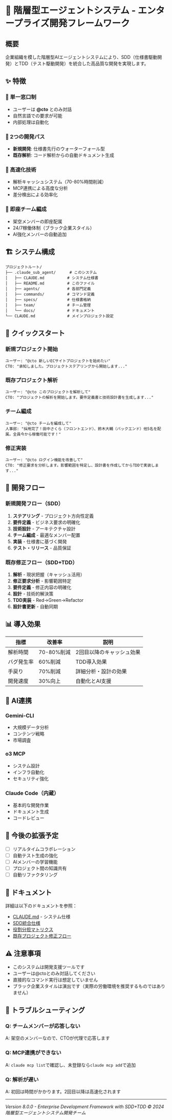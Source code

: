 # 🏢 階層型エージェントシステム - エンタープライズ開発フレームワーク

## 概要
企業組織を模した階層型AIエージェントシステムにより、SDD（仕様書駆動開発）とTDD（テスト駆動開発）を統合した高品質な開発を実現します。

## ✨ 特徴

### 🎯 単一窓口制
- ユーザーは **@cto** とのみ対話
- 自然言語での要求が可能
- 内部処理は自動化

### 🔄 2つの開発パス
- **新規開発**: 仕様書先行のウォーターフォール型
- **既存解析**: コード解析からの自動ドキュメント生成

### 🚀 高速化技術
- 解析キャッシュシステム（70-80%時間削減）
- MCP連携による高度な分析
- 差分検出による効率化

### 👥 即座チーム編成
- 架空メンバーの即座配属
- 24/7稼働体制（ブラック企業スタイル）
- AI強化メンバーの自動追加

## 🏗️ システム構成

```
プロジェクトルート/
├── .claude_sub_agent/      # このシステム
│   ├── CLAUDE.md          # システム仕様書
│   ├── README.md          # このファイル
│   ├── agents/            # 各部門定義
│   ├── commands/          # コマンド定義
│   ├── specs/             # 仕様書格納
│   ├── team/              # チーム管理
│   └── docs/              # ドキュメント
└── CLAUDE.md              # メインプロジェクト設定
```

## 📖 クイックスタート

### 新規プロジェクト開始
```
ユーザー: "@cto 新しいECサイトプロジェクトを始めたい"
CTO: "承知しました。プロジェクトステアリングから開始します..."
```

### 既存プロジェクト解析
```
ユーザー: "@cto このプロジェクトを解析して"
CTO: "プロジェクトの解析を開始します。要件定義書と技術設計書を生成します..."
```

### チーム編成
```
ユーザー: "@cto チームを編成して"
人事部: "採用完了！田中さくら（フロントエンド）、鈴木大輔（バックエンド）他5名を配属。全員今から稼働可能です！"
```

### 修正実装
```
ユーザー: "@cto ログイン機能を改善して"
CTO: "修正要求を分析します。影響範囲を特定し、設計書を作成してからTDDで実装します..."
```

## 🎯 開発フロー

### 新規開発フロー（SDD）
1. **ステアリング** - プロジェクト方向性定義
2. **要件定義** - ビジネス要求の明確化
3. **技術設計** - アーキテクチャ設計
4. **チーム編成** - 最適なメンバー配置
5. **実装** - 仕様書に基づく開発
6. **テスト・リリース** - 品質保証

### 既存修正フロー（SDD+TDD）
1. **解析** - 現状把握（キャッシュ活用）
2. **修正要求分析** - 影響範囲特定
3. **要件定義** - 修正内容の明確化
4. **設計** - 技術的解決策
5. **TDD実装** - Red→Green→Refactor
6. **設計書更新** - 自動同期

## 📊 導入効果

| 指標 | 改善率 | 説明 |
|------|--------|------|
| 解析時間 | 70-80%削減 | 2回目以降のキャッシュ効果 |
| バグ発生率 | 60%削減 | TDD導入効果 |
| 手戻り | 70%削減 | 詳細分析・設計の効果 |
| 開発速度 | 30%向上 | 自動化とAI支援 |

## 🤖 AI連携

### Gemini-CLI
- 大規模データ分析
- コンテンツ戦略
- 市場調査

### o3 MCP
- システム設計
- インフラ自動化
- セキュリティ強化

### Claude Code（内蔵）
- 基本的な開発作業
- ドキュメント生成
- コードレビュー

## 🚀 今後の拡張予定

- [ ] リアルタイムコラボレーション
- [ ] 自動テスト生成の強化
- [ ] AIメンバーの学習機能
- [ ] プロジェクト間の知識共有
- [ ] 自動リファクタリング

## 📝 ドキュメント

詳細は以下のドキュメントを参照：

- [CLAUDE.md](./CLAUDE.md) - システム仕様
- [SDD統合仕様](./docs/sdd_unified_specification.md)
- [役割分担マトリクス](./docs/sdd_tdd_role_assignment_matrix.md)
- [既存プロジェクト修正フロー](./docs/existing_project_modification_workflow.md)

## ⚠️ 注意事項

- このシステムは開発支援ツールです
- ユーザーは@ctoとのみ対話してください
- 直接的なコマンド実行は想定していません
- ブラック企業スタイルは演出です（実際の労働環境を推奨するものではありません）

## 🔧 トラブルシューティング

### Q: チームメンバーが応答しない
A: 架空のメンバーなので、CTOが代理で応答します

### Q: MCP連携ができない
A: `claude mcp list`で確認し、未登録なら`claude mcp add`で追加

### Q: 解析が遅い
A: 初回は時間がかかります。2回目以降は高速化されます

---

*Version 8.0.0 - Enterprise Development Framework with SDD+TDD*
*© 2024 階層型エージェントシステム開発チーム*